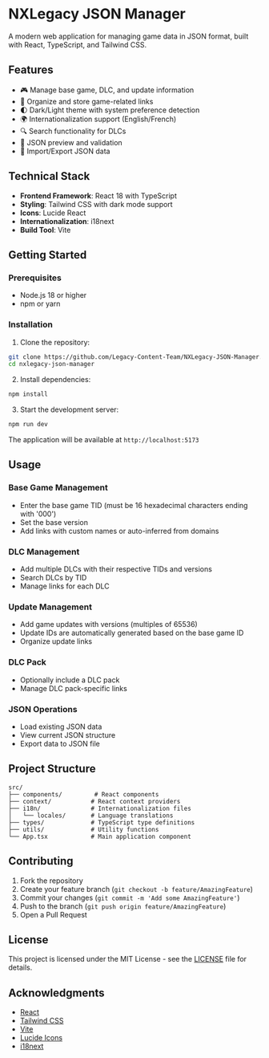 # NXLegacy JSON Manager

A modern web application for managing game data in JSON format, built with React, TypeScript, and Tailwind CSS.

## Features

- 🎮 Manage base game, DLC, and update information
- 🔗 Organize and store game-related links
- 🌓 Dark/Light theme with system preference detection
- 🌍 Internationalization support (English/French)
- 🔍 Search functionality for DLCs
- 📝 JSON preview and validation
- 💾 Import/Export JSON data

## Technical Stack

- **Frontend Framework**: React 18 with TypeScript
- **Styling**: Tailwind CSS with dark mode support
- **Icons**: Lucide React
- **Internationalization**: i18next
- **Build Tool**: Vite

## Getting Started

### Prerequisites

- Node.js 18 or higher
- npm or yarn

### Installation

1. Clone the repository:
```bash
git clone https://github.com/Legacy-Content-Team/NXLegacy-JSON-Manager.git
cd nxlegacy-json-manager
```

2. Install dependencies:
```bash
npm install
```

3. Start the development server:
```bash
npm run dev
```

The application will be available at `http://localhost:5173`

## Usage

### Base Game Management
- Enter the base game TID (must be 16 hexadecimal characters ending with '000')
- Set the base version
- Add links with custom names or auto-inferred from domains

### DLC Management
- Add multiple DLCs with their respective TIDs and versions
- Search DLCs by TID
- Manage links for each DLC

### Update Management
- Add game updates with versions (multiples of 65536)
- Update IDs are automatically generated based on the base game ID
- Organize update links

### DLC Pack
- Optionally include a DLC pack
- Manage DLC pack-specific links

### JSON Operations
- Load existing JSON data
- View current JSON structure
- Export data to JSON file

## Project Structure

```
src/
├── components/         # React components
├── context/           # React context providers
├── i18n/              # Internationalization files
│   └── locales/       # Language translations
├── types/             # TypeScript type definitions
├── utils/             # Utility functions
└── App.tsx            # Main application component
```

## Contributing

1. Fork the repository
2. Create your feature branch (`git checkout -b feature/AmazingFeature`)
3. Commit your changes (`git commit -m 'Add some AmazingFeature'`)
4. Push to the branch (`git push origin feature/AmazingFeature`)
5. Open a Pull Request

## License

This project is licensed under the MIT License - see the [LICENSE](LICENSE) file for details.

## Acknowledgments

- [React](https://reactjs.org/)
- [Tailwind CSS](https://tailwindcss.com/)
- [Vite](https://vitejs.dev/)
- [Lucide Icons](https://lucide.dev/)
- [i18next](https://www.i18next.com/)